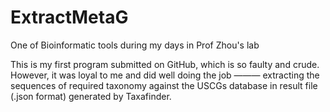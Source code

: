 # ExtractMetaG
One of Bioinformatic tools during my days in Prof Zhou's lab

This is my first program submitted on GitHub, which is so faulty and crude. However, it was loyal to me and did well doing the job ——— extracting the sequences of required taxonomy against the USCGs database in result file (.json format) generated by Taxafinder.

